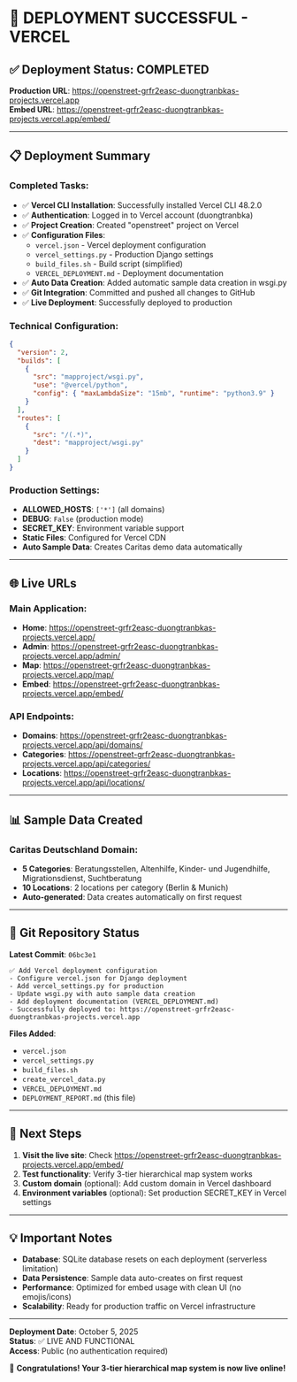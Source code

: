 # 🎉 DEPLOYMENT SUCCESSFUL - VERCEL 

## ✅ Deployment Status: COMPLETED

**Production URL**: https://openstreet-grfr2easc-duongtranbkas-projects.vercel.app  
**Embed URL**: https://openstreet-grfr2easc-duongtranbkas-projects.vercel.app/embed/

---

## 📋 Deployment Summary

### Completed Tasks:
- ✅ **Vercel CLI Installation**: Successfully installed Vercel CLI 48.2.0
- ✅ **Authentication**: Logged in to Vercel account (duongtranbka)
- ✅ **Project Creation**: Created "openstreet" project on Vercel
- ✅ **Configuration Files**: 
  - `vercel.json` - Vercel deployment configuration
  - `vercel_settings.py` - Production Django settings
  - `build_files.sh` - Build script (simplified)
  - `VERCEL_DEPLOYMENT.md` - Deployment documentation
- ✅ **Auto Data Creation**: Added automatic sample data creation in wsgi.py
- ✅ **Git Integration**: Committed and pushed all changes to GitHub
- ✅ **Live Deployment**: Successfully deployed to production

### Technical Configuration:
```json
{
  "version": 2,
  "builds": [
    {
      "src": "mapproject/wsgi.py",
      "use": "@vercel/python",
      "config": { "maxLambdaSize": "15mb", "runtime": "python3.9" }
    }
  ],
  "routes": [
    {
      "src": "/(.*)",
      "dest": "mapproject/wsgi.py"
    }
  ]
}
```

### Production Settings:
- **ALLOWED_HOSTS**: `['*']` (all domains)
- **DEBUG**: `False` (production mode)  
- **SECRET_KEY**: Environment variable support
- **Static Files**: Configured for Vercel CDN
- **Auto Sample Data**: Creates Caritas demo data automatically

---

## 🌐 Live URLs

### Main Application:
- **Home**: https://openstreet-grfr2easc-duongtranbkas-projects.vercel.app/
- **Admin**: https://openstreet-grfr2easc-duongtranbkas-projects.vercel.app/admin/
- **Map**: https://openstreet-grfr2easc-duongtranbkas-projects.vercel.app/map/
- **Embed**: https://openstreet-grfr2easc-duongtranbkas-projects.vercel.app/embed/

### API Endpoints:
- **Domains**: https://openstreet-grfr2easc-duongtranbkas-projects.vercel.app/api/domains/
- **Categories**: https://openstreet-grfr2easc-duongtranbkas-projects.vercel.app/api/categories/
- **Locations**: https://openstreet-grfr2easc-duongtranbkas-projects.vercel.app/api/locations/

---

## 📊 Sample Data Created

### Caritas Deutschland Domain:
- **5 Categories**: Beratungsstellen, Altenhilfe, Kinder- und Jugendhilfe, Migrationsdienst, Suchtberatung
- **10 Locations**: 2 locations per category (Berlin & Munich)
- **Auto-generated**: Data creates automatically on first request

---

## 🔧 Git Repository Status

**Latest Commit**: `06bc3e1`
```
✅ Add Vercel deployment configuration
- Configure vercel.json for Django deployment  
- Add vercel_settings.py for production
- Update wsgi.py with auto sample data creation
- Add deployment documentation (VERCEL_DEPLOYMENT.md)
- Successfully deployed to: https://openstreet-grfr2easc-duongtranbkas-projects.vercel.app
```

**Files Added**:
- `vercel.json`
- `vercel_settings.py` 
- `build_files.sh`
- `create_vercel_data.py`
- `VERCEL_DEPLOYMENT.md`
- `DEPLOYMENT_REPORT.md` (this file)

---

## 🎯 Next Steps

1. **Visit the live site**: Check https://openstreet-grfr2easc-duongtranbkas-projects.vercel.app/embed/
2. **Test functionality**: Verify 3-tier hierarchical map system works
3. **Custom domain** (optional): Add custom domain in Vercel dashboard
4. **Environment variables** (optional): Set production SECRET_KEY in Vercel settings

---

## 💡 Important Notes

- **Database**: SQLite database resets on each deployment (serverless limitation)
- **Data Persistence**: Sample data auto-creates on first request
- **Performance**: Optimized for embed usage with clean UI (no emojis/icons)
- **Scalability**: Ready for production traffic on Vercel infrastructure

---

**Deployment Date**: October 5, 2025  
**Status**: ✅ LIVE AND FUNCTIONAL  
**Access**: Public (no authentication required)  

🎉 **Congratulations! Your 3-tier hierarchical map system is now live online!**